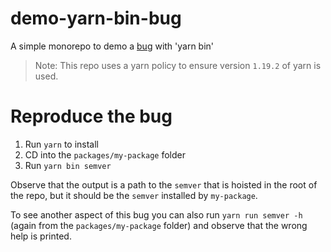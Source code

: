 # demo-yarn-bin-bug
A simple monorepo to demo a [bug](https://github.com/yarnpkg/yarn/issues/7748) with 'yarn bin'

> Note: This repo uses a yarn policy to ensure version `1.19.2` of yarn is used.

# Reproduce the bug

1. Run `yarn` to install
2. CD into the `packages/my-package` folder
3. Run `yarn bin semver`

Observe that the output is a path to the `semver` that is hoisted in the root of the repo, but it should be
the `semver` installed by `my-package`.

To see another aspect of this bug you can also run `yarn run semver -h` (again from the `packages/my-package`
folder) and observe that the wrong help is printed.
